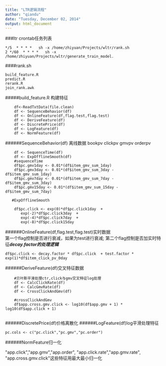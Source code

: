 ```yaml
---
title: "LTR逻辑流程"
author: "qiandu"
date: "Tuesday, December 02, 2014"
output: html_document
---
```


###ltr crontab任务列表
```
*/5  * * * *   sh -x /home/zhiyuan/Projects/wltr/rank.sh
2 */60  * * * *   sh -x /home/zhiyuan/Projects/wltr/generate_train_model.
```
####rank.sh
```
build_feature.R
predict.R
rerank.R
join_rank.awk
```

#####build_feature.R 构建特征
```
    df<-ReadTxtData(file.clean)
    df <- SequenceBehavior(df) 
	df <- OnlineFeature(df,flag.test,flag.test)
	df <- DeriveFeature(df)
	df <- DiscretePrice(df)
	df <- LogFeature(df)
	df <- NormFeature(df)
```

######SequenceBehavior(df) 离线数据
bookpv clickpv gmvpv orderpv 

```
    df <- SequenceTime(df)
    df <- ExpOfflineSmooth(df)
    #sequenceTime
    df$pc.gmv1day <- 0.01*(df$item_gmv_sum_1day)
    df$pc.gmv3day <- 0.01*(df$item_gmv_sum_3day - df$item_gmv_sum_1day)
    df$pc.gmv7day <- 0.01*(df$item_gmv_sum_7day - df$item_gmv_sum_3day)
    df$pc.gmv15day <- 0.01*(df$item_gmv_sum_15day - df$item_gmv_sum_7day)
   
   #ExpOfflineSmooth
    
    df$pc.click <- exp(0)*df$pc.click1day  +
       exp(-2)*df$pc.click3day  +
       exp(-4)*df$pc.click7day  +
       exp(-8)*df$pc.click15day 
```
######OnlineFeature(df,flag.test,flag.test)实时数据  
第一个flag控制是否进行衰减，如果为test进行衰减;
第二个flag控制是否加实时特征***decay.factor的处理逻辑***

```
df$pc.click <- decay.factor * df$pc.click  + test.factor * exp(1)*df$item_click_pv_0day
```
######DeriveFeature(df)交叉特征数据

```
    #贝叶斯平滑处理ctr,click与gmv交叉特征log处理
    df <- CalcClickRate(df) 
    df <- CalcGmvRate(df)
	df <- CrossClickAndGmv(df)
    
    #crossClickAndGmv
    df$app.cross.gmv.click <- log10(df$app.gmv + 1) * log10(df$app.click + 1)
    
```
######DiscretePrice(df)价格离散化
######LogFeature(df)log平滑处理特征
```
pc.cols <- c("pc.click","pc.gmv","pc.order")
```
######NormFeature归一化

"app.click","app.gmv","app.order", "app.click.rate","app.gmv.rate",	"app.cross.gmv.click"这些特征用最大最小归一化






